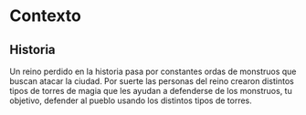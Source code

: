 # Contexto

## Historia
Un reino perdido en la historia pasa por constantes ordas de monstruos que buscan atacar la ciudad. Por suerte las personas del reino crearon distintos tipos de torres de magia que les ayudan a defenderse de los monstruos, tu objetivo, defender al pueblo usando los distintos tipos de torres.

